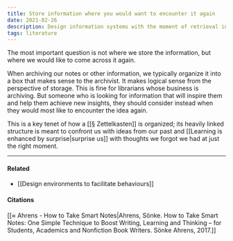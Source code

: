 ```yaml
---
title: Store information where you would want to encounter it again
date: 2021-02-26
description: Design information systems with the moment of retrieval in mind rather than the moment of archiving. 
tags: literature
---
```


The most important question is not where we store the information, but where we would like to come across it again. 

When archiving our notes or other information, we typically organize it into a box that makes sense to the archivist. It makes logical sense from the perspective of storage. This is fine for librarians whose business is archiving. But someone who is looking for information that will inspire them and help them achieve new insights, they should consider instead when they would most like to encounter the idea again. 

This is a key tenet of how a [[§ Zettelkasten]] is organized; its heavily linked structure is meant to confront us with ideas from our past and [[Learning is enhanced by surprise|surprise us]] with thoughts we forgot we had at just the right moment. 

---
#### Related
- [[Design environments to facilitate behaviours]]

#### Citations
[[≈ Ahrens - How to Take Smart Notes|Ahrens, Sönke. How to Take Smart Notes: One Simple Technique to Boost Writing, Learning and Thinking – for Students, Academics and Nonfiction Book Writers. Sönke Ahrens, 2017.]]
